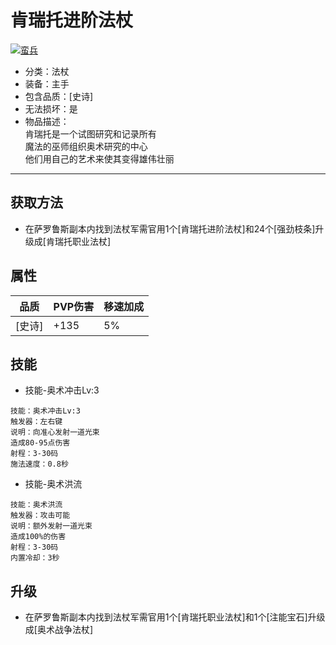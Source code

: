 # 肯瑞托进阶法杖
<a href="https://imgbb.com/"><img src="https://i.ibb.co/1zWzHZY/image.png" alt="蛮兵" border="0"></a>
* 分类：法杖
* 装备：主手
* 包含品质：[史诗]
* 无法损坏：是
* 物品描述：<br/>肯瑞托是一个试图研究和记录所有<br/>魔法的巫师组织奥术研究的中心<br/>他们用自己的艺术来使其变得雄伟壮丽
---
## 获取方法
* 在萨罗鲁斯副本内找到法杖军需官用1个[肯瑞托进阶法杖]和24个[强劲枝条]升级成[肯瑞托职业法杖]
## 属性
|品质|PVP伤害|移速加成|
|----|----|----|
|[史诗]|+135|5%|
## 技能
* 技能-奥术冲击Lv:3
```
技能：奥术冲击Lv:3
触发器：左右键
说明：向准心发射一道光束
造成80-95点伤害
射程：3-30码
施法速度：0.8秒
```
* 技能-奥术洪流
```
技能：奥术洪流
触发器：攻击可能
说明：额外发射一道光束
造成100%的伤害
射程：3-30码
内置冷却：3秒
```
## 升级
* 在萨罗鲁斯副本内找到法杖军需官用1个[肯瑞托职业法杖]和1个[注能宝石]升级成[奥术战争法杖]

